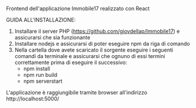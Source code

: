 Frontend dell'applicazione Immobile17 realizzato con React

GUIDA ALL'INSTALLAZIONE:

1. Installare il server PHP (https://github.com/giovdellap/Immobile17) e assicurarsi che sia funzionante
2. Installare nodejs e assicurarsi di poter eseguire npm da riga di comando
3. Nella cartella dove avete scaricato il sorgente eseguire i seguenti comandi da terminale e assicurarsi che ognuno di essi termini correttamente prima di eseguire il successivo:
    - npm install
    - npm run build
    - npm serverstart

L'applicazione è raggiungibile tramite browser all'indirizzo http://localhost:5000/

